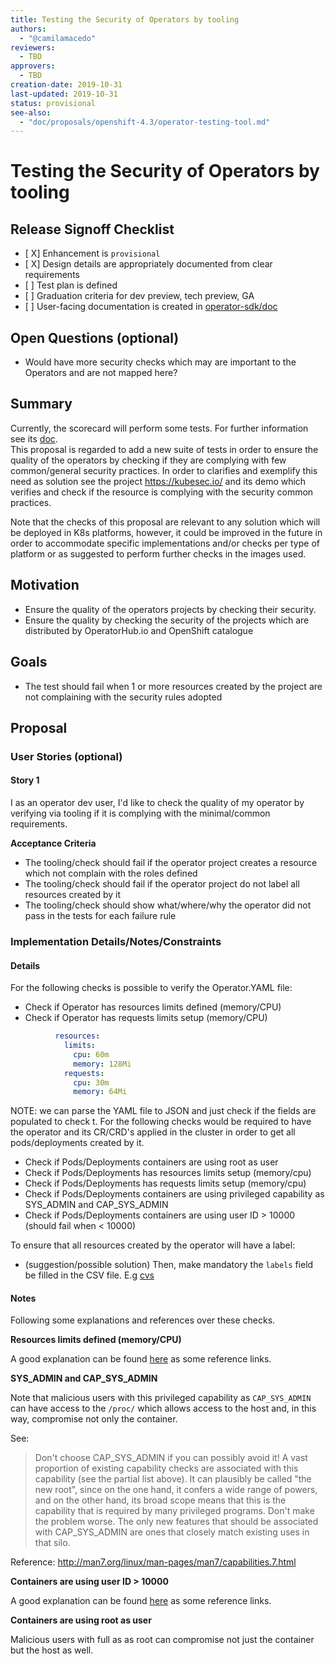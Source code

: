 ```yaml
---
title: Testing the Security of Operators by tooling
authors:
  - "@camilamacedo"
reviewers:
  - TBD
approvers:
  - TBD
creation-date: 2019-10-31
last-updated: 2019-10-31
status: provisional
see-also:
  - "doc/proposals/openshift-4.3/operator-testing-tool.md" 
---
```


# Testing the Security of Operators by tooling

## Release Signoff Checklist

- \[ X\] Enhancement is `provisional`
- \[ X\] Design details are appropriately documented from clear requirements
- \[ \] Test plan is defined
- \[ \] Graduation criteria for dev preview, tech preview, GA
- \[ \] User-facing documentation is created in [operator-sdk/doc][operator-sdk-doc]

## Open Questions (optional)

- Would have more security checks which may are important to the Operators and are not mapped here? 

## Summary

Currently, the scorecard will perform some tests. For further information see its [doc](https://github.com/operator-framework/operator-sdk/blob/master/doc/test-framework/scorecard.md#tests-performed).  
This proposal is regarded to add a new suite of tests in order to ensure the quality of the operators by checking if they are complying with few common/general security practices. 
In order to clarifies and exemplify this need as solution see the project https://kubesec.io/ and its demo which verifies and check if the resource is complying with the security common practices.   

Note that the checks of this proposal are relevant to any solution which will be deployed in K8s platforms, however, it could be improved in the future in order to accommodate specific implementations and/or checks per type of platform or as suggested to perform further checks in the images used.     

## Motivation

- Ensure the quality of the operators projects by checking their security.   
- Ensure the quality by checking the security of the projects which are distributed by OperatorHub.io and OpenShift catalogue

## Goals

* The test should fail when 1 or more resources created by the project are not complaining with the security rules adopted

## Proposal

### User Stories (optional)

#### Story 1

I as an operator dev user, I'd like to check the quality of my operator by verifying via tooling if it is complying with the minimal/common requirements. 

**Acceptance Criteria**

- The tooling/check should fail if the operator project creates a resource which not complain with the roles defined
- The tooling/check should fail if the operator project do not label all resources created by it
- The tooling/check should show what/where/why the operator did not pass in the tests for each failure rule

### Implementation Details/Notes/Constraints

#### Details 

For the following checks is possible to verify the Operator.YAML file:

- Check if Operator has resources limits defined (memory/CPU)
- Check if Operator has requests limits setup (memory/CPU)

```yaml
          resources:
            limits:
              cpu: 60m
              memory: 128Mi
            requests:
              cpu: 30m
              memory: 64Mi
```
NOTE: we can parse the YAML file to JSON and just check if the fields are populated to check t. 
For the following checks would be required to have the operator and its CR/CRD's applied in the cluster in order to get all pods/deployments created by it. 

- Check if Pods/Deployments containers are using root as user
- Check if Pods/Deployments has resources limits setup (memory/cpu)
- Check if Pods/Deployments has requests limits setup (memory/cpu)
- Check if Pods/Deployments containers are using privileged capability as SYS_ADMIN and CAP_SYS_ADMIN
- Check if Pods/Deployments containers are using user ID > 10000 (should fail when < 10000)

To ensure that all resources created by the operator will have a label: 
- (suggestion/possible solution) Then, make mandatory the `labels` field be filled in the CSV file.   E.g [cvs](https://github.com/dev4devs-com/postgresql-operator/blob/master/deploy/olm-catalog/postgresql-operator/0.1.1/postgresql-operator.v0.1.1.clusterserviceversion.yaml#L661)

[operator-sdk-doc]:  ../../doc

#### Notes

Following some explanations and references over these checks. 

**Resources limits defined (memory/CPU)**

A good explanation can be found [here](https://kubesec.io/basics/containers-resources-limits-cpu/) as some reference links. 

**SYS_ADMIN and CAP_SYS_ADMIN**

Note that malicious users with this privileged capability as `CAP_SYS_ADMIN` can have access to the `/proc/` which allows access to the host and, in this way, compromise not only the container.

See:

> Don't choose CAP_SYS_ADMIN if you can possibly avoid it! A vast
proportion of existing capability checks are associated with this
capability (see the partial list above). It can plausibly be
called "the new root", since on the one hand, it confers a wide
range of powers, and on the other hand, its broad scope means that
this is the capability that is required by many privileged
programs. Don't make the problem worse. The only new features
that should be associated with CAP_SYS_ADMIN are ones that closely
match existing uses in that silo.

Reference: http://man7.org/linux/man-pages/man7/capabilities.7.html

**Containers are using user ID > 10000**

A good explanation can be found [here](https://kubesec.io/basics/containers-securitycontext-runasuser/) as some reference links. 

**Containers are using root as user** 

Malicious users with full as as root can compromise not just the container but the host as well. 